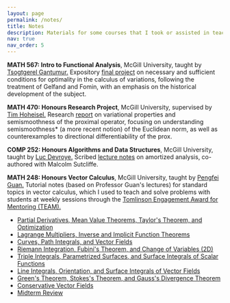 ```yaml
---
layout: page
permalink: /notes/
title: Notes
description: Materials for some courses that I took or assisted in teaching.
nav: true
nav_order: 5
---
```


<b>MATH 567: Intro to Functional Analysis</b>, McGill University, taught by <a href='https://www.math.mcgill.ca/gantumur/index.html'>Tsogtgerel Gantumur.</a> Expository <a href= '/assets/pdf/ariel567proj.pdf' target="_blank">final project</a> on necessary and sufficient conditions for optimality in the calculus of variations, following the treatment of Gelfand and Fomin, with an emphasis on the historical development of the subject. 

<b>MATH 470: Honours Research Project</b>, McGill University, supervised by <a href='https://www.math.mcgill.ca/hoheisel'>Tim Hoheisel.</a> Research <a href= '/assets/pdf/math470.pdf' target="_blank">report</a> on variational properties and semismoothness of the proximal operator, focusing on understanding semismoothness* (a more recent notion) of the Euclidean norm, as well as counterexamples to directional differentiability of the prox.

<b>COMP 252: Honours Algorithms and Data Structures</b>, McGill University, taught by <a href='http://luc.devroye.org/'>Luc Devroye.</a> Scribed <a href="/assets/pdf/aa.pdf" target="_blank"> lecture notes</a> on amortized analysis, co-authored with Malcolm Sutcliffe.

<b>MATH 248: Honours Vector Calculus</b>, McGill University, taught by <a href='https://www.math.mcgill.ca/guan/'>Pengfei Guan.</a> Tutorial notes (based on Professor Guan's lectures) for standard topics in vector calculus, which I used to teach and solve problems with students at weekly sessions through the <a href="https://www.mcgill.ca/tpulse/tomlinson-engagement-award-mentoring-team">Tomlinson Engagement Award for Mentoring (TEAM).</a>
 
<ul>
  <li><a href= '/assets/pdf/tut1.pdf' target="_blank">Partial Derivatives, Mean Value Theorems, Taylor's Theorem, and Optimization</a></li>
  <li><a href= '/assets/pdf/tut2.pdf' target="_blank">Lagrange Multipliers, Inverse and Implicit Function Theorems</a></li>
  <li><a href= '/assets/pdf/tut3.pdf' target="_blank">Curves, Path Integrals, and Vector Fields</a></li>
<li><a href= '/assets/pdf/tut4.pdf' target="_blank">Riemann Integration, Fubini's Theorem, and Change of Variables (2D)</a></li>
<li><a href= '/assets/pdf/tut5.pdf' target="_blank">Triple Integrals, Parametrized Surfaces, and Surface Integrals of Scalar Functions</a></li>
<li><a href= '/assets/pdf/tut6.pdf' target="_blank">Line Integrals, Orientation, and Surface Integrals of Vector Fields</a></li>
<li><a href= '/assets/pdf/tut7.pdf' target="_blank">Green's Theorem, Stokes's Theorem, and Gauss's Divergence Theorem</a></li>
<li><a href= '/assets/pdf/tut8.pdf' target="_blank">Conservative Vector Fields</a></li>
<li><a href= '/assets/pdf/mt.pdf' target="_blank">Midterm Review</a></li>

</ul>
